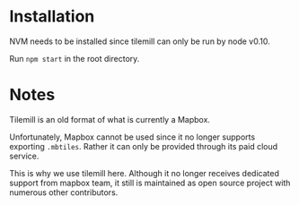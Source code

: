 # Installation
NVM needs to be installed since tilemill can only be run by node v0.10.

Run `npm start` in the root directory.

# Notes

Tilemill is an old format of what is currently a Mapbox.

Unfortunately, Mapbox cannot be used since it no longer supports exporting `.mbtiles`. Rather it can only be provided through its paid cloud service.

This is why we use tilemill here. Although it no longer receives dedicated support from mapbox team, it still is maintained as open source project with numerous other contributors.
